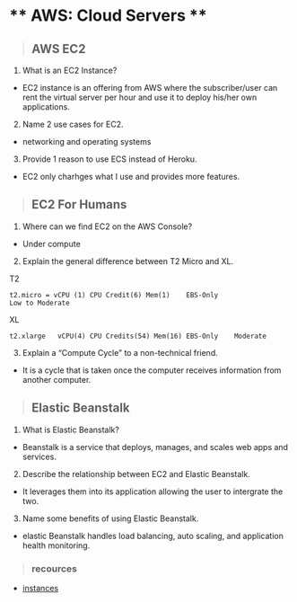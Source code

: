 # ** AWS: Cloud Servers **

> ## AWS EC2

1. What is an EC2 Instance?

-  EC2 instance is an offering from AWS where the subscriber/user can rent the virtual server per hour and use it to deploy his/her own applications.

2. Name 2 use cases for EC2.

- networking and operating systems

3. Provide 1 reason to use ECS instead of Heroku.

- EC2 only charhges what I use and provides more features.

> ## EC2 For Humans

1. Where can we find EC2 on the AWS Console?

- Under compute

2. Explain the general difference between T2 Micro and XL.

T2
```
t2.micro = vCPU (1)	CPU Credit(6) Mem(1)	EBS-Only
Low to Moderate
```
XL
```
t2.xlarge	vCPU(4)	CPU Credits(54) Mem(16)	EBS-Only	Moderate
```

3. Explain a “Compute Cycle” to a non-technical friend.

- It is a cycle that is taken once the computer receives information from another computer.

> ## Elastic Beanstalk

1. What is Elastic Beanstalk?

- Beanstalk is a service that deploys, manages, and scales web apps and services.

2. Describe the relationship between EC2 and Elastic Beanstalk.

- It leverages them into its application allowing the user to intergrate the two.

3. Name some benefits of using Elastic Beanstalk.

- elastic Beanstalk handles load balancing, auto scaling, and application health monitoring.

> ### recources

- [instances](https://www.guru99.com/creating-amazon-ec2-instance.html)